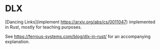 # DLX

[Dancing Links](implement https://arxiv.org/abs/cs/0011047) implemented in Rust, mostly for teaching purposes.

See https://ferrous-systems.com/blog/dlx-in-rust/ for an accompanying explanation.
